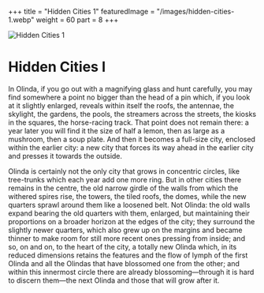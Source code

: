 +++
title = "Hidden Cities 1"
featuredImage = "/images/hidden-cities-1.webp"
weight = 60
part = 8
+++

![Hidden Cities 1](/images/hidden-cities-1.webp)

# Hidden Cities I

In Olinda, if you go out with a magnifying glass and hunt carefully, you may find somewhere a point no bigger than the head of a pin which, if you look at it slightly enlarged, reveals within itself the roofs, the antennae, the skylight, the gardens, the pools, the streamers across the streets, the kiosks in the squares, the horse-racing track. That point does not remain there: a year later you will find it the size of half a lemon, then as large as a mushroom, then a soup plate. And then it becomes a full-size city, enclosed within the earlier city: a new city that forces its way ahead in the earlier city and presses it towards the outside.

Olinda is certainly not the only city that grows in concentric circles, like tree-trunks which each year add one more ring. But in other cities there remains in the centre, the old narrow girdle of the walls from which the withered spires rise, the towers, the tiled roofs, the domes, while the new quarters sprawl around them like a loosened belt. Not Olinda: the old walls expand bearing the old quarters with them, enlarged, but maintaining their proportions on a broader horizon at the edges of the city; they surround the slightly newer quarters, which also grew up on the margins and became thinner to make room for still more recent ones pressing from inside; and so, on and on, to the heart of the city, a totally new Olinda which, in its reduced dimensions retains the features and the flow of lymph of the first Olinda and all the Olindas that have blossomed one from the other; and within this innermost circle there are already blossoming—through it is hard to discern them—the next Olinda and those that will grow after it.
